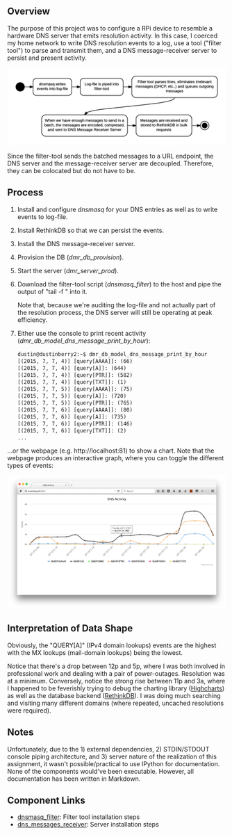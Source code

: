 ## Overview

The purpose of this project was to configure a RPi device to resemble a hardware DNS server that emits resolution activity. In this case, I coerced my home network to write DNS resolution events to a log, use a tool ("filter tool") to parse and transmit them, and a DNS message-receiver server to persist and present activity.

![Flow Overview](flow_overview.png)

Since the filter-tool sends the batched messages to a URL endpoint, the DNS server and the message-receiver server are decoupled. Therefore, they can be colocated but do not have to be.


## Process

1. Install and configure *dnsmasq* for your DNS entries as well as to write events to log-file.
2. Install RethinkDB so that we can persist the events.
3. Install the DNS message-receiver server.
4. Provision the DB (*dmr_db_provision*).
4. Start the server (*dmr_server_prod*).
5. Download the filter-tool script (*dnsmasq_filter*) to the host and pipe the output of "tail -f <log-file>" into it. 

   Note that, because we're auditing the log-file and not actually part of the resolution process, the DNS server will still be operating at peak efficiency.

6. Either use the console to print recent activity (*dmr_db_model_dns_message_print_by_hour*):

    ```
    dustin@dustinberry2:~$ dmr_db_model_dns_message_print_by_hour 
    [(2015, 7, 7, 4)] [query[AAAA]]: (66)
    [(2015, 7, 7, 4)] [query[A]]: (644)
    [(2015, 7, 7, 4)] [query[PTR]]: (582)
    [(2015, 7, 7, 4)] [query[TXT]]: (1)
    [(2015, 7, 7, 5)] [query[AAAA]]: (75)
    [(2015, 7, 7, 5)] [query[A]]: (720)
    [(2015, 7, 7, 5)] [query[PTR]]: (765)
    [(2015, 7, 7, 6)] [query[AAAA]]: (80)
    [(2015, 7, 7, 6)] [query[A]]: (735)
    [(2015, 7, 7, 6)] [query[PTR]]: (146)
    [(2015, 7, 7, 6)] [query[TXT]]: (2)
    ...
    ```

...or the webpage (e.g. http://localhost:81) to show a chart. Note that the webpage produces an interactive graph, where you can toggle the different types of events:

![DNS Activity Screenshot](dustinberry2_dns_activity_chart.png)


## Interpretation of Data Shape

Obviously, the "QUERY[A]" (IPv4 domain lookups) events are the highest with the MX lookups (mail-domain lookups) being the lowest. 

Notice that there's a drop between 12p and 5p, where I was both involved in professional work and dealing with a pair of power-outages. Resolution was at a minimum. Conversely, notice the strong rise between 11p and 3a, where I happened to be feverishly trying to debug the charting library ([Highcharts](http://www.highcharts.com)) as well as the database backend ([RethinkDB](http://www.rethinkdb.com)). I was doing much searching and visiting many different domains (where repeated, uncached resolutions were required).


## Notes

Unfortunately, due to the 1) external dependencies, 2) STDIN/STDOUT console piping architecture, and 3) server nature of the realization of this assignment, it wasn't possible/practical to use IPython for documentation. None of the components would've been executable. However, all documentation has been written in Markdown.


## Component Links

- [dnsmasq_filter](dnsmasq_filter/INSTALL.md): Filter tool installation steps
- [dns_messages_receiver](dns_messages_receiver/dmr/resources/INSTALL.md): Server installation steps
